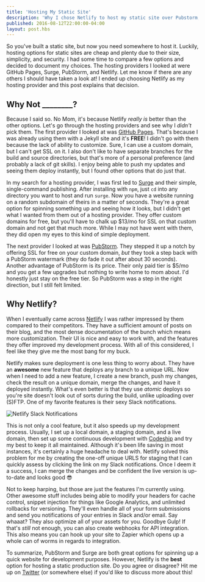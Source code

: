 ```yaml
---
title: 'Hosting My Static Site'
description: 'Why I chose Netlify to host my static site over Pubstorm, Surge, and GitHub.'
published: 2016-08-12T22:00:00-04:00
layout: post.hbs
---
```


So you've built a static site, but now you need somewhere to host it. Luckily, hosting options for static sites are cheap and plenty due to their size, simplicity, and security. I had some time to compare a few options and decided to document my choices. The hosting providers I looked at were GitHub Pages, Surge, PubStorm, and Netlify. Let me know if there are any others I should have taken a look at! I ended up choosing Netlify as my hosting provider and this post explains that decision.

## Why Not ________?

Because I said so. No Mom, it's because Netlify *really is* better than the other options. Let's go through the hosting providers and see why I *didn't* pick them. The first provider I looked at was [GitHub Pages](https://pages.github.com/). That's because I was already using them with a Jekyll site and it's **FREE**! I didn't go with them because the lack of ability to customize. Sure, I can use a custom domain, but I can't get SSL on it. I also don't like to have separate branches for the build and source directories, but that's more of a personal preference (and probably a lack of git skills). I enjoy being able to push my updates and seeing them deploy instantly, but I found other options that do just that.

In my search for a hosting provider, I was first led to [Surge](https://surge.sh) and their simple, single-command publishing. After installing with `npm`, just `cd` into any directory you want to host and run `surge`. Now you have a website running on a random subdomain of theirs in a matter of seconds. They're a great option for spinning something up and seeing how it looks, but I didn't get what I wanted from them out of a hosting provider. They offer custom domains for free, but you'll have to chalk up $13/mo for SSL on that custom domain and not get that much more. While I may not have went with them, they did open my eyes to this kind of simple deployment.

The next provider I looked at was [PubStorm](https://pubstorm.com). They stepped it up a notch by offering SSL for free on your custom domain, *but* they took a step back with a PubStorm watermark (they do fade it out after about 30 seconds). Another advantage of PubStorm is its price. Their only paid tier is $5/mo and you get a few upgrades but nothing to write home to mom about. I'd honestly just stay on the free tier. So PubStorm was a step in the right direction, but I still felt limited.

## Why Netlify?

When I eventually came across [Netlify](https://www.netlify.com) I was rather impressed by them compared to their competitors. They have a sufficient amount of posts on their blog, and the most dense documentation of the bunch which means more customization. Their UI is nice and easy to work with, and the features they offer improved my development process. With all of this considered, I feel like they give me the most bang for my buck.

Netlify makes sure deployment is one less thing to worry about. They have an **awesome** new feature that deploys any branch to a unique URL. Now when I need to add a new feature, I create a new branch, push my changes, check the result on a unique domain, merge the changes, and have it deployed instantly. What's even better is that they use *atomic* deploys so you're site doesn't look out of sorts during the build, unlike uploading over (S)FTP. One of my favorite features is their sexy Slack notifications.

![Netlify Slack Notifications](//localhost:3000/img/slack-notifications.png "Netlify Slack Notifications")

This is not only a cool feature, but it also speeds up my development process. Usually, I set up a local domain, a staging domain, and a live domain, then set up some continuous development with [Codeship](https://codeship.com) and try my best to keep it all maintained. Although it's been life saving in most instances, it's certainly a huge headache to deal with. Netlify solved this problem for me by creating the one-off unique URLS for staging that I can quickly assess by clicking the link on my Slack notifications. Once I deem it a success, I can merge the changes and be confident the live version is up-to-date and looks good :sunglasses:

Not to keep harping, but those are just the features I'm currently using. Other awesome stuff includes being able to modify your headers for cache control, snippet injection for things like Google Analytics, and unlimited rollbacks for versioning. They'll even handle all of your form submissions and send you notifications of your entries in Slack and/or email. Say whaaat? They also optimize all of your assets for you. Goodbye Gulp! If that's *still* not enough, you can also create webhooks for API integration. This also means you can hook up your site to Zapier which opens up a whole can of worms in regards to integration.

To summarize, PubStorm and Surge are both great options for spinning up a quick website for development purposes. However, Netlify is the **best** option for hosting a static production site. Do you agree or disagree? Hit me up on [Twitter](https://twitter.com/dajocarter) (or somewhere else) if you'd like to discuss more about this!